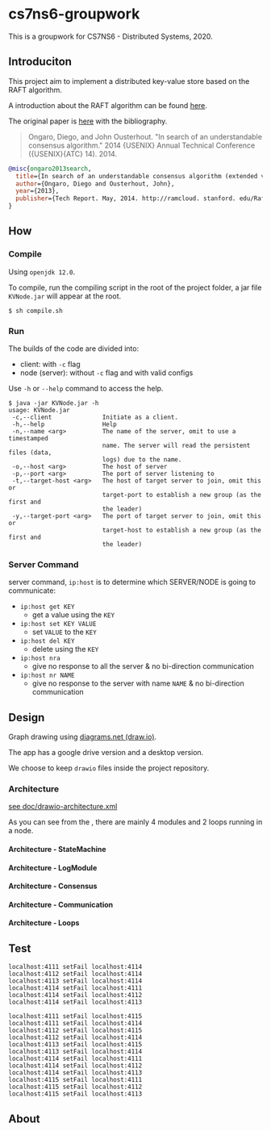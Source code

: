 # cs7ns6-groupwork

This is a groupwork for CS7NS6 - Distributed Systems, 2020.

## Introduciton

This project aim to implement a distributed key-value store based on the RAFT algorithm.

A introduction about the RAFT algorithm can be found [here](https://raft.github.io/).

The original paper is [here](https://raft.github.io/raft.pdf) with the bibliography.

> Ongaro, Diego, and John Ousterhout. "In search of an understandable consensus algorithm." 2014 {USENIX} Annual Technical Conference ({USENIX}{ATC} 14). 2014.

```bib
@misc{ongaro2013search,
  title={In search of an understandable consensus algorithm (extended version)},
  author={Ongaro, Diego and Ousterhout, John},
  year={2013},
  publisher={Tech Report. May, 2014. http://ramcloud. stanford. edu/Raft. pdf}
}
```

## How

### Compile

Using `openjdk 12.0`.

To compile, run the compiling script in the root of the project folder, a jar file `KVNode.jar` will appear at the root.

```text
$ sh compile.sh
```

### Run

The builds of the code are divided into:

- client: with `-c` flag
- node (server): without `-c` flag and with valid configs

Use `-h` or `--help` command to access the help.

```text
$ java -jar KVNode.jar -h
usage: KVNode.jar
 -c,--client              Initiate as a client.
 -h,--help                Help
 -n,--name <arg>          The name of the server, omit to use a timestamped
                          name. The server will read the persistent files (data,
                          logs) due to the name.
 -o,--host <arg>          The host of server
 -p,--port <arg>          The port of server listening to
 -t,--target-host <arg>   The host of target server to join, omit this or
                          target-port to establish a new group (as the first and
                          the leader)
 -y,--target-port <arg>   The port of target server to join, omit this or
                          target-host to establish a new group (as the first and
                          the leader)
```

### Server Command

server command, `ip:host` is to determine which SERVER/NODE is going to communicate:

- `ip:host get KEY`
  - get a value using the `KEY`
- `ip:host set KEY VALUE`
  - set `VALUE` to the `KEY`
- `ip:host del KEY`
  - delete using the `KEY`
- `ip:host nra`
  - give no response to all the server & no bi-direction communication
- `ip:host nr NAME`
  - give no response to the server with name `NAME` & no bi-direction communication

## Design

Graph drawing using [diagrams.net (draw.io)](https://app.diagrams.net/).

The app has a google drive version and a desktop version.

We choose to keep `drawio` files inside the project repository.

### Architecture

[see doc/drawio-architecture.xml](doc/drawio-architecture.xml)

As you can see from the , there are mainly 4 modules and 2 loops running in a node.

#### Architecture - StateMachine

#### Architecture - LogModule

#### Architecture - Consensus

#### Architecture - Communication

#### Architecture - Loops

## Test

```
localhost:4111 setFail localhost:4114
localhost:4112 setFail localhost:4114
localhost:4113 setFail localhost:4114
localhost:4114 setFail localhost:4111
localhost:4114 setFail localhost:4112
localhost:4114 setFail localhost:4113

```

```
localhost:4111 setFail localhost:4115
localhost:4111 setFail localhost:4114
localhost:4112 setFail localhost:4115
localhost:4112 setFail localhost:4114
localhost:4113 setFail localhost:4115
localhost:4113 setFail localhost:4114
localhost:4114 setFail localhost:4111
localhost:4114 setFail localhost:4112
localhost:4114 setFail localhost:4113
localhost:4115 setFail localhost:4111
localhost:4115 setFail localhost:4112
localhost:4115 setFail localhost:4113

```

## About
